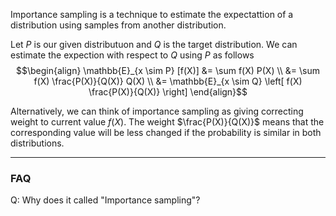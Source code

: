 Importance sampling is a technique to estimate the expectattion of a distribution using samples from another distribution.

Let $P$ is our given distributuon and $Q$ is the target distribution. We can estimate the expection with respect to $Q$ using $P$ as follows
$$\begin{align}
\mathbb{E}_{x \sim P} [f(X)]
&= \sum f(X) P(X) \\
&= \sum f(X) \frac{P(X)}{Q(X)} Q(X) \\
&= \mathbb{E}_{x \sim Q} \left[ f(X)  \frac{P(X)}{Q(X)} \right]
\end{align}$$

Alternatively, we can think of importance sampling as giving correcting weight to current value $f(X)$. The weight $\frac{P(X)}{Q(X)}$ means that the corresponding value will be less changed if the probability is similar in both distributions.

---
### FAQ
Q: Why does it called "Importance sampling"?